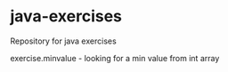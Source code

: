 # java-exercises
Repository for java exercises

exercise.minvalue - looking for a min value from int array

